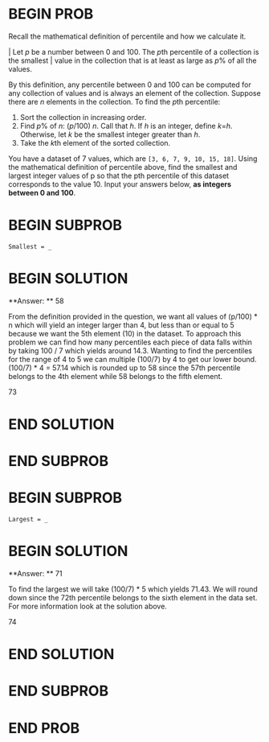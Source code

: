# BEGIN PROB

Recall the mathematical definition of percentile and how we calculate it.

| Let *p* be a number between 0 and 100. The *p*th percentile of a collection is the smallest 
| value in the collection that is at least as large as *p*% of all the values. 

By this definition, any percentile between 0 and 100 can be computed for any collection of values and is always an element of the collection. Suppose there are *n* elements in the collection. To find the 
*p*th percentile:

1. Sort the collection in increasing order.
2. Find *p*% of *n*: (*p*/100) *n*. Call that *h*. If *h* is an integer, define *k*=*h*. Otherwise, let *k* be the smallest integer greater than *h*.
3. Take the *k*th element of the sorted collection.

You have a dataset of 7 values, which are ``[3, 6, 7, 9, 10, 15, 18]``. Using the mathematical definition of percentile above, find the smallest and largest integer values of p so that the pth percentile of this dataset corresponds to the value 10. Input your answers below, **as integers between 0 and 100**.

# BEGIN SUBPROB

`Smallest = _`

# BEGIN SOLUTION

**Answer: ** 58

From the definition provided in the question, we want all values of (p/100) * n which will yield
an integer larger than 4, but less than or equal to 5 because we want the 5th element (10) in the dataset. To approach this problem
we can find how many percentiles each piece of data falls within by taking 100 / 7 which yields around
14.3. Wanting to find the percentiles for the range of 4 to 5 we can multiple (100/7) by 4 to get our lower bound.
(100/7) * 4 = 57.14 which is rounded up to 58 since the 57th percentile belongs to the 4th element
while 58 belongs to the fifth element. 

<average>73</average>
# END SOLUTION

# END SUBPROB

# BEGIN SUBPROB

`Largest = _`
# BEGIN SOLUTION

**Answer: ** 71

To find the largest we will take (100/7) * 5 which yields 71.43. We will round down since the 72th percentile belongs
to the sixth element in the data set. For more information look at the solution above.

<average>74</average>
# END SOLUTION

# END SUBPROB

# END PROB
